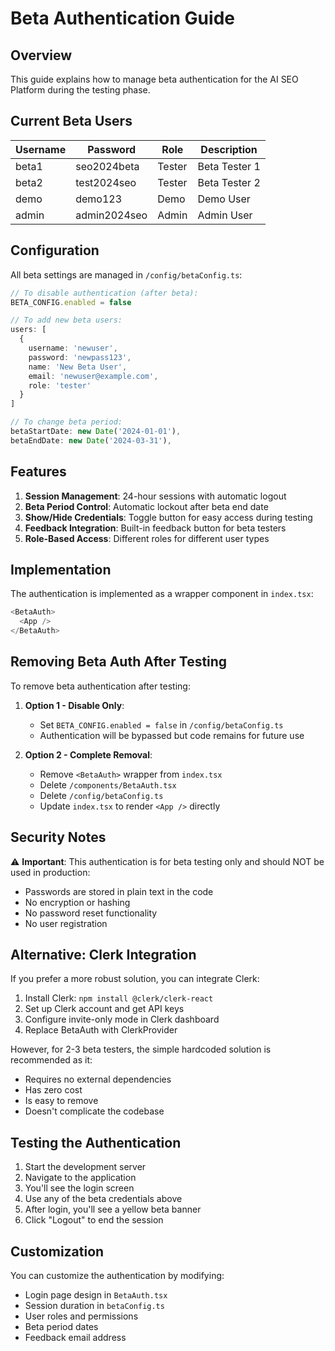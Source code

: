 # Beta Authentication Guide

## Overview
This guide explains how to manage beta authentication for the AI SEO Platform during the testing phase.

## Current Beta Users

| Username | Password | Role | Description |
|----------|----------|------|-------------|
| beta1 | seo2024beta | Tester | Beta Tester 1 |
| beta2 | test2024seo | Tester | Beta Tester 2 |
| demo | demo123 | Demo | Demo User |
| admin | admin2024seo | Admin | Admin User |

## Configuration

All beta settings are managed in `/config/betaConfig.ts`:

```typescript
// To disable authentication (after beta):
BETA_CONFIG.enabled = false

// To add new beta users:
users: [
  {
    username: 'newuser',
    password: 'newpass123',
    name: 'New Beta User',
    email: 'newuser@example.com',
    role: 'tester'
  }
]

// To change beta period:
betaStartDate: new Date('2024-01-01'),
betaEndDate: new Date('2024-03-31'),
```

## Features

1. **Session Management**: 24-hour sessions with automatic logout
2. **Beta Period Control**: Automatic lockout after beta end date
3. **Show/Hide Credentials**: Toggle button for easy access during testing
4. **Feedback Integration**: Built-in feedback button for beta testers
5. **Role-Based Access**: Different roles for different user types

## Implementation

The authentication is implemented as a wrapper component in `index.tsx`:

```typescript
<BetaAuth>
  <App />
</BetaAuth>
```

## Removing Beta Auth After Testing

To remove beta authentication after testing:

1. **Option 1 - Disable Only**:
   - Set `BETA_CONFIG.enabled = false` in `/config/betaConfig.ts`
   - Authentication will be bypassed but code remains for future use

2. **Option 2 - Complete Removal**:
   - Remove `<BetaAuth>` wrapper from `index.tsx`
   - Delete `/components/BetaAuth.tsx`
   - Delete `/config/betaConfig.ts`
   - Update `index.tsx` to render `<App />` directly

## Security Notes

⚠️ **Important**: This authentication is for beta testing only and should NOT be used in production:
- Passwords are stored in plain text in the code
- No encryption or hashing
- No password reset functionality
- No user registration

## Alternative: Clerk Integration

If you prefer a more robust solution, you can integrate Clerk:

1. Install Clerk: `npm install @clerk/clerk-react`
2. Set up Clerk account and get API keys
3. Configure invite-only mode in Clerk dashboard
4. Replace BetaAuth with ClerkProvider

However, for 2-3 beta testers, the simple hardcoded solution is recommended as it:
- Requires no external dependencies
- Has zero cost
- Is easy to remove
- Doesn't complicate the codebase

## Testing the Authentication

1. Start the development server
2. Navigate to the application
3. You'll see the login screen
4. Use any of the beta credentials above
5. After login, you'll see a yellow beta banner
6. Click "Logout" to end the session

## Customization

You can customize the authentication by modifying:
- Login page design in `BetaAuth.tsx`
- Session duration in `betaConfig.ts`
- User roles and permissions
- Beta period dates
- Feedback email address